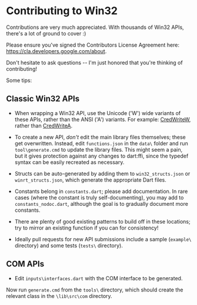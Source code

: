 # Contributing to Win32

Contributions are very much appreciated. With thousands of Win32 APIs, there's a
lot of ground to cover :)

Please ensure you've signed the Contributors License Agreement here:
<https://cla.developers.google.com/about>.

Don't hesitate to ask questions -- I'm just honored that you're thinking of
contributing!

Some tips:

## Classic Win32 APIs

- When wrapping a Win32 API, use the Unicode ('W') wide variants of these APIs,
  rather than the ANSI ('A') variants. For example:
  [CredWriteW](https://docs.microsoft.com/en-us/windows/win32/api/wincred/nf-wincred-credwritew),
  rather than
  [CredWriteA](https://docs.microsoft.com/en-us/windows/win32/api/wincred/nf-wincred-credwritea).

- To create a new API, *don't* edit the main library files themselves; these get
  overwritten. Instead, edit `functions.json` in the `data\` folder and run
  `tool\generate.cmd` to update the library files. This might seem a pain, but
  it gives protection against any changes to dart:ffi, since the typedef syntax
  can be easily recreated as necessary.

- Structs can be auto-generated by adding them to `win32_structs.json` or
  `winrt_structs.json`, which generate the appropriate Dart files.

- Constants belong in `constants.dart`; please add documentation. In rare cases
  (where the constant is truly self-documenting), you may add to
  `constants_nodoc.dart`, although the goal is to gradually document more
  constants.

- There are plenty of good existing patterns to build off in these locations;
  try to mirror an existing function if you can for consistency!

- Ideally pull requests for new API submissions include a sample (`example\`
  directory) and some tests (`tests\` directory).

## COM APIs

- Edit `inputs\interfaces.dart` with the COM interface to be generated.

Now run `generate.cmd` from the `tools\` directory, which should create the
relevant class in the `\lib\src\com` directory.
